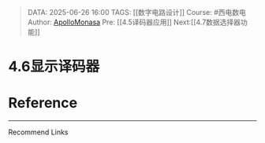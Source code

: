 > DATA: 2025-06-26 16:00
> TAGS: [[数字电路设计]]
> Course: #西电数电 
> Author: [ApolloMonasa](https://github.com/ApolloMonasa)
> Pre: [[4.5译码器应用]]
> Next:[[4.7数据选择器功能]]


# 4.6显示译码器


# Reference


---
Recommend Links
